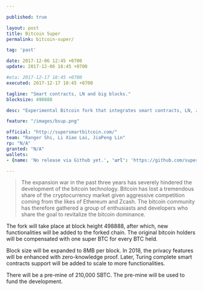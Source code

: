 ```yaml
---

published: true

layout: post
title: Bitcoin Super
permalink: bitcoin-super/

tag: 'past'

date: 2017-12-06 12:45 +0700
update: 2017-12-06 18:45 +0700

#eta: 2017-12-17 18:45 +0700
executed: 2017-12-17 18:45 +0700

tagline: "Smart contracts, LN and big blocks."
blocksize: 498888

desc: "Experimental Bitcoin fork that integrates smart contracts, LN, zero-knowledge proof and bigger blocks."

feature: "/images/bsup.png"

official: "http://supersmartbitcoin.com/"
team: "Ranger Shi, Li Xiao Lai, JiaPeng Lin"
rp: "N/A"
granted: "N/A"
wallets:
- {name: 'No release via Github yet.', 'url': 'https://github.com/superbitcoin'}

---
```


> The expansion war in the past three years has severely hindered the development of the bitcoin technology. Bitcoin has lost a tremendous share of the cryptocurrency market given aggressive competition coming from the likes of Ethereum and Zcash. The bitcoin community has therefore gathered a group of enthusiasts and developers who share the goal to revitalize the bitcoin dominance.

The fork will take place at block height 498888, after which, new functionalities will be added to the forked chain. The original bitcoin holders will be compensated with one super BTC for every BTC held.

Block size will be expanded to 8MB per block. In 2018, the privacy features will be enhanced with zero-knowledge proof. Later, Turing complete smart contracts support will be added to scale to more functionalities.

There will be a pre-mine of 210,000 SBTC. The pre-mine will be used to fund the development.
